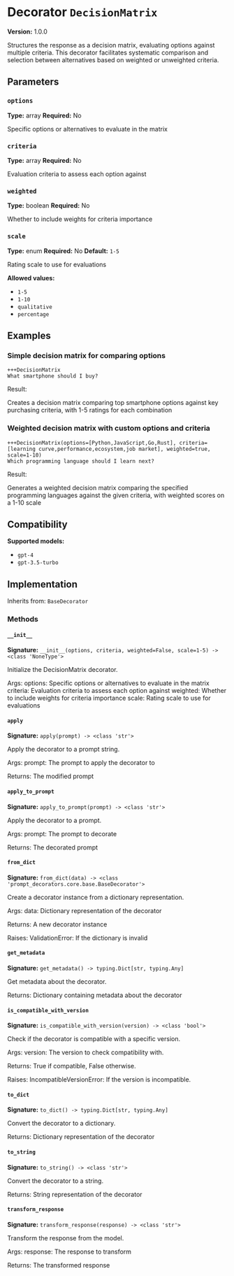 # Decorator `DecisionMatrix`

**Version:** 1.0.0

Structures the response as a decision matrix, evaluating options against multiple criteria. This decorator facilitates systematic comparison and selection between alternatives based on weighted or unweighted criteria.

## Parameters

### `options`

**Type:** array
**Required:** No

Specific options or alternatives to evaluate in the matrix

### `criteria`

**Type:** array
**Required:** No

Evaluation criteria to assess each option against

### `weighted`

**Type:** boolean
**Required:** No

Whether to include weights for criteria importance

### `scale`

**Type:** enum
**Required:** No
**Default:** `1-5`

Rating scale to use for evaluations

**Allowed values:**

- `1-5`
- `1-10`
- `qualitative`
- `percentage`

## Examples

### Simple decision matrix for comparing options

```
+++DecisionMatrix
What smartphone should I buy?
```

Result:

Creates a decision matrix comparing top smartphone options against key purchasing criteria, with 1-5 ratings for each combination

### Weighted decision matrix with custom options and criteria

```
+++DecisionMatrix(options=[Python,JavaScript,Go,Rust], criteria=[learning curve,performance,ecosystem,job market], weighted=true, scale=1-10)
Which programming language should I learn next?
```

Result:

Generates a weighted decision matrix comparing the specified programming languages against the given criteria, with weighted scores on a 1-10 scale

## Compatibility

**Supported models:**

- `gpt-4`
- `gpt-3.5-turbo`

## Implementation

Inherits from: `BaseDecorator`

### Methods

#### `__init__`

**Signature:** `__init__(options, criteria, weighted=False, scale=1-5) -> <class 'NoneType'>`

Initialize the DecisionMatrix decorator.

Args:
    options: Specific options or alternatives to evaluate in the matrix
    criteria: Evaluation criteria to assess each option against
    weighted: Whether to include weights for criteria importance
    scale: Rating scale to use for evaluations

#### `apply`

**Signature:** `apply(prompt) -> <class 'str'>`

Apply the decorator to a prompt string.

Args:
    prompt: The prompt to apply the decorator to


Returns:
    The modified prompt

#### `apply_to_prompt`

**Signature:** `apply_to_prompt(prompt) -> <class 'str'>`

Apply the decorator to a prompt.

Args:
    prompt: The prompt to decorate

Returns:
    The decorated prompt

#### `from_dict`

**Signature:** `from_dict(data) -> <class 'prompt_decorators.core.base.BaseDecorator'>`

Create a decorator instance from a dictionary representation.

Args:
    data: Dictionary representation of the decorator

Returns:
    A new decorator instance

Raises:
    ValidationError: If the dictionary is invalid

#### `get_metadata`

**Signature:** `get_metadata() -> typing.Dict[str, typing.Any]`

Get metadata about the decorator.

Returns:
    Dictionary containing metadata about the decorator

#### `is_compatible_with_version`

**Signature:** `is_compatible_with_version(version) -> <class 'bool'>`

Check if the decorator is compatible with a specific version.

Args:
    version: The version to check compatibility with.


Returns:
    True if compatible, False otherwise.


Raises:
    IncompatibleVersionError: If the version is incompatible.

#### `to_dict`

**Signature:** `to_dict() -> typing.Dict[str, typing.Any]`

Convert the decorator to a dictionary.

Returns:
    Dictionary representation of the decorator

#### `to_string`

**Signature:** `to_string() -> <class 'str'>`

Convert the decorator to a string.

Returns:
    String representation of the decorator

#### `transform_response`

**Signature:** `transform_response(response) -> <class 'str'>`

Transform the response from the model.

Args:
    response: The response to transform

Returns:
    The transformed response
